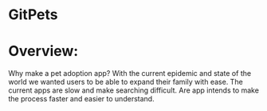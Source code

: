 # GitPets

# Overview:

Why make a pet adoption app? With the current epidemic and state of the world we wanted users to be able to expand their family with ease. 
The current apps are slow and make searching difficult. Are app intends to make the process faster and easier to understand. 
